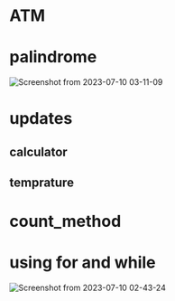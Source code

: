 # ATM


# palindrome
![Screenshot from 2023-07-10 03-11-09](https://github.com/yasinnorozzadeh/python-course2/assets/88095232/e7399f53-5e06-449b-be84-29719df77d1a)



# updates
## calculator


## temprature


# count_method 


# using for and while
![Screenshot from 2023-07-10 02-43-24](https://github.com/yasinnorozzadeh/python-course2/assets/88095232/e15c28cf-e4d7-4631-bb05-85d6960d8bc6)

